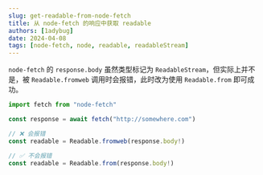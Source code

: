 ```yaml
---
slug: get-readable-from-node-fetch
title: 从 node-fetch 的响应中获取 readable
authors: [1adybug]
date: 2024-04-08
tags: [node-fetch, node, readable, readableStream]
---
```


`node-fetch` 的 `response.body` 虽然类型标记为 `ReadableStream`，但实际上并不是，被 `Readable.fromweb` 调用时会报错，此时改为使用 `Readable.from` 即可成功。

```TypeScript
import fetch from "node-fetch"

const response = await fetch("http://somewhere.com")

// ❌ 会报错
const readable = Readable.fromweb(response.body!)

// ✅ 不会报错
const readable = Readable.from(response.body!)
```
